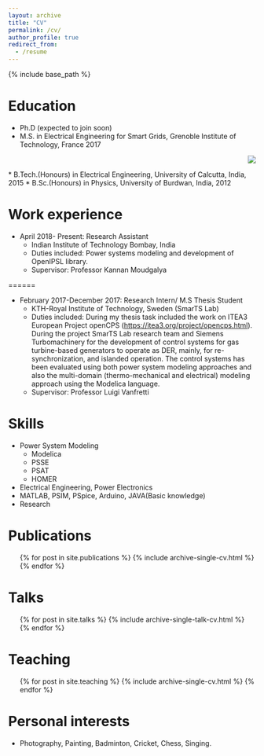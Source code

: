 ```yaml
---
layout: archive
title: "CV"
permalink: /cv/
author_profile: true
redirect_from:
  - /resume
---
```


{% include base_path %}

Education
======
* Ph.D (expected to join soon)
* M.S. in Electrical Engineering for Smart Grids, Grenoble Institute of Technology, France 2017 <p align="right">
  <img src="doc/subpagelist.png" />
</p>
* B.Tech.(Honours) in Electrical Engineering, University of Calcutta, India, 2015
* B.Sc.(Honours) in Physics, University of Burdwan, India, 2012


Work experience
======

* April 2018- Present: Research Assistant
  * Indian Institute of Technology Bombay, India
  * Duties included: Power systems modeling and development of OpenIPSL library.
  * Supervisor: Professor Kannan Moudgalya

======

* February 2017-December 2017: Research Intern/ M.S Thesis Student
  * KTH-Royal Institute of Technology, Sweden (SmarTS Lab)
  * Duties included: During my thesis task included the work on ITEA3 European Project openCPS (https://itea3.org/project/opencps.html). During the project SmarTS Lab research team and Siemens Turbomachinery for the development of control systems for gas turbine-based generators to operate as DER, mainly, for re-synchronization, and islanded operation. The control systems has been evaluated using both power system modeling approaches and also the multi-domain (thermo-mechanical and electrical) modeling approach using the Modelica language.
  * Supervisor: Professor Luigi Vanfretti
  
Skills
======
* Power System Modeling
  * Modelica
  * PSSE
  * PSAT
  * HOMER
* Electrical Engineering, Power Electronics
* MATLAB, PSIM, PSpice, Arduino, JAVA(Basic knowledge)
* Research

Publications
======
  <ul>{% for post in site.publications %}
    {% include archive-single-cv.html %}
  {% endfor %}</ul>
  
Talks
======
 <ul>{% for post in site.talks %}
    {% include archive-single-talk-cv.html %}
  {% endfor %}</ul>
  
Teaching
======
  <ul>{% for post in site.teaching %}
    {% include archive-single-cv.html %}
  {% endfor %}</ul>
  
Personal interests
======
* Photography, Painting, Badminton, Cricket, Chess, Singing.
